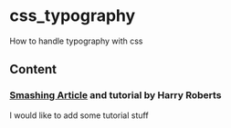 # css_typography
How to handle typography with css
## Content
### [Smashing Article](smashing_article/) and tutorial by Harry Roberts 

I would like to add some tutorial stuff
